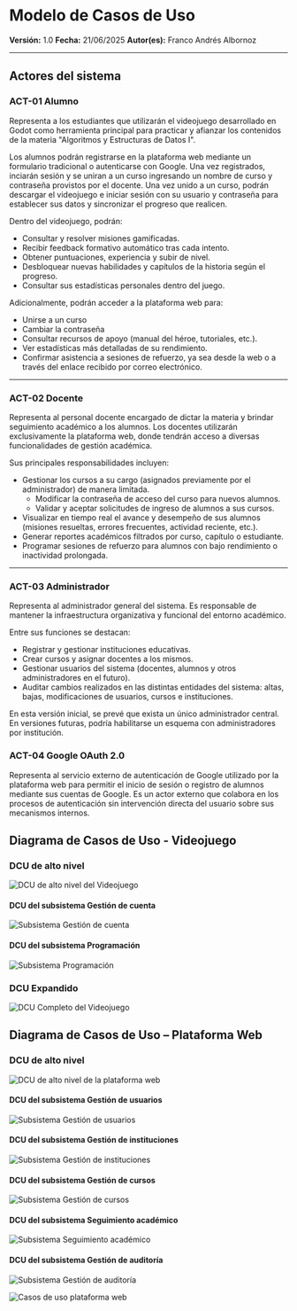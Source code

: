 # Modelo de Casos de Uso

**Versión:** 1.0
**Fecha:** 21/06/2025
**Autor(es):** Franco Andrés Albornoz

---

## Actores del sistema

### ACT-01 Alumno

Representa a los estudiantes que utilizarán el videojuego desarrollado en Godot como herramienta principal para practicar y afianzar los contenidos de la materia "Algoritmos y Estructuras de Datos I".

Los alumnos podrán registrarse en la plataforma web mediante un formulario tradicional o autenticarse con Google. Una vez registrados, inciarán sesión y se uniran a un curso ingresando un nombre de curso y contraseña provistos por el docente. Una vez unido a un curso, podrán descargar el videojuego e iniciar sesión con su usuario y contraseña para establecer sus datos y sincronizar el progreso que realicen.

Dentro del videojuego, podrán:

- Consultar y resolver misiones gamificadas.
- Recibir feedback formativo automático tras cada intento.
- Obtener puntuaciones, experiencia y subir de nivel.
- Desbloquear nuevas habilidades y capítulos de la historia según el progreso.
- Consultar sus estadísticas personales dentro del juego.

Adicionalmente, podrán acceder a la plataforma web para:

- Unirse a un curso
- Cambiar la contraseña
- Consultar recursos de apoyo (manual del héroe, tutoriales, etc.).
- Ver estadísticas más detalladas de su rendimiento.
- Confirmar asistencia a sesiones de refuerzo, ya sea desde la web o a través del enlace recibido por correo electrónico.

---

### ACT-02 Docente

Representa al personal docente encargado de dictar la materia y brindar seguimiento académico a los alumnos. Los docentes utilizarán exclusivamente la plataforma web, donde tendrán acceso a diversas funcionalidades de gestión académica.

Sus principales responsabilidades incluyen:

- Gestionar los cursos a su cargo (asignados previamente por el administrador) de manera limitada.
  - Modificar la contraseña de acceso del curso para nuevos alumnos.
  - Validar y aceptar solicitudes de ingreso de alumnos a sus cursos.
- Visualizar en tiempo real el avance y desempeño de sus alumnos (misiones resueltas, errores frecuentes, actividad reciente, etc.).
- Generar reportes académicos filtrados por curso, capítulo o estudiante.
- Programar sesiones de refuerzo para alumnos con bajo rendimiento o inactividad prolongada.

---

### ACT-03 Administrador

Representa al administrador general del sistema. Es responsable de mantener la infraestructura organizativa y funcional del entorno académico.

Entre sus funciones se destacan:

- Registrar y gestionar instituciones educativas.
- Crear cursos y asignar docentes a los mismos.
- Gestionar usuarios del sistema (docentes, alumnos y otros administradores en el futuro).
- Auditar cambios realizados en las distintas entidades del sistema: altas, bajas, modificaciones de usuarios, cursos e instituciones.

En esta versión inicial, se prevé que exista un único administrador central. En versiones futuras, podría habilitarse un esquema con administradores por institución.

### ACT-04 Google OAuth 2.0
Representa al servicio externo de autenticación de Google utilizado por la plataforma web para permitir el inicio de sesión o registro de alumnos mediante sus cuentas de Google. Es un actor externo que colabora en los procesos de autenticación sin intervención directa del usuario sobre sus mecanismos internos.


<!--
## Casos de uso del sistema

### Administrador

#### Gestión de usuarios

- **UC-01** Alta usuario  
- **UC-02** Modificar usuario  
  - INCLUDE: **UC-03** Buscar usuario  
- **UC-04** Baja usuario  
  - INCLUDE: **UC-03** Buscar usuario  
- **UC-05** Iniciar sesión

#### Gestión de instituciones

- **UC-06** Alta de institución  
- **UC-07** Modificar institución  
  - INCLUDE: **UC-08** Buscar institución  
- **UC-09** Baja de institución  
  - INCLUDE: **UC-08** Buscar institución  

#### Gestión de cursos

- **UC-10** Alta de curso  
- **UC-11** Modificar curso  
  - INCLUDE: **UC-12** Buscar curso  
- **UC-13** Baja de curso  
  - INCLUDE: **UC-12** Buscar curso  
- **UC-14** Asignar docente a curso  
  - INCLUDE: **UC-15** Buscar docente  

#### Auditoría

- **UC-16** Consultar registros de auditoría
  - EXTEND: **UC-59** Exportar registros de auditoría

---

### Docentes

#### Gestionar seguimiento académico

- **UC-17** Consultar progreso de alumnos
  - EXTEND: **UC-18** Ver progreso general (historia)
  - EXTEND: **UC-19** Ver progreso por capítulo
- **UC-20** Generar reporte de progreso de alumnos

#### Gestionar sesiones de refuerzo
- **UC-21** Crear sesión de refuerzo
- **UC-22** Modificar sesión de refuerzo
  - INCLUDE: **UC-23** Buscar sesión de refuerzo
- **UC-24** Cancelar sesión de refuerzo
  - INCLUDE: **UC-23** Buscar sesión de refuerzo 
- **UC-25** Aceptar sesión de refuerzo automática

#### Gestionar cursos (docente)
- **UC-26** Definir días y horarios del curso
- **UC-27** Cambiar contraseña de acceso a curso
- **UC-28** Aprobar solicitud de ingreso al curso
- **UC-29** Habilitar capítulo
  - INCLUDE: **UC-30** Buscar capítulo

#### Gestión de cuenta
- **UC-05** Iniciar sesión
- **UC-31** Modificar datos personales

### Alumnos

#### Gestión de cuenta
- **UC-32** Registrarse en la plataforma
  - EXTEND: **UC-33** Registro normal
  - EXTEND: **UC-34** Registro con Google
- **UC-35** Iniciar sesión en la plataforma web
  - EXTEND: **UC-36** Iniciar sesión normal
  - EXTEND: **UC-37** Inicar sesión con Google
- **UC-31** Modificar datos personales
- **UC-38** Ver progreso en la web

#### Cursos
- **UC-39** Solicitar ingreso a curso
- **UC-40** Confirmar asistencia a sesión de refuerzo

#### Videojuego
- **UC-41** Iniciar sesión en el videojuego
- **UC-42** Resolver misión
  - INCLUDE: **UC-43** Seleccionar misión
  - INCLUDE: **UC-44** Diseñar solución con lenguaje gamificado
    - INCLUDE: **UC-45** Agregar acción
    - EXTEND: **UC-46** Declarar variable
    - EXTEND: **UC-47** Asignar valor a variable
    - EXTEND: **UC-48** Agregar estructura condicional
    - EXTEND: **UC-49** Agregar estructura repetitiva
    - EXTEND: **UC-50** Agregar procedimiento
    - EXTEND: **UC-51** Consultar manual del heroe
  - INCLUDE: **UC-52** Ejecutar misión
  - INCLUDE: **UC-53** Evaluar misión
  - INCLUDE: **UC-54** Generar feedback
    - EXTEND: **UC-55** Aceptar feedback
- **UC-56** Consultar feedback
  - INCLUDE: **UC-43** Seleccionar misión
- **UC-57** Ver progreso en el juego
- **UC-58** Consultar inventario

-->


## Diagrama de Casos de Uso - Videojuego
### DCU de alto nivel
![DCU de alto nivel del Videojuego](./diagramas-casos-de-uso/videojuego/DCU_VideojuegoAltoNivel.png)

#### DCU del subsistema Gestión de cuenta
![Subsistema Gestión de cuenta](./diagramas-casos-de-uso/videojuego/SUBSISTEMA_GestionCuenta.png)

#### DCU del subsistema Programación
![Subsistema Programación](./diagramas-casos-de-uso/videojuego/SUBSISTEMA_ProgramacionEjecucionEvaluacionFeedback.png)

### DCU Expandido
![DCU Completo del Videojuego](./diagramas-casos-de-uso/videojuego/DCU_VideojuegoExpandido.png)


## Diagrama de Casos de Uso – Plataforma Web
### DCU de alto nivel
![DCU de alto nivel de la plataforma web](./diagramas-casos-de-uso/plataforma-web/DCU_PlataformaWebAltoNivel.png)

#### DCU del subsistema Gestión de usuarios
![Subsistema Gestión de usuarios](./diagramas-casos-de-uso/plataforma-web/SUBSISTEMA_GestionUsuarios.png)

#### DCU del subsistema Gestión de instituciones
![Subsistema Gestión de instituciones](./diagramas-casos-de-uso/plataforma-web/SUBSISTEMA_GestionInstituciones.png)

#### DCU del subsistema Gestión de cursos
![Subsistema Gestión de cursos]()

#### DCU del subsistema Seguimiento académico
![Subsistema Seguimiento académico]()

#### DCU del subsistema Gestión de auditoría
![Subsistema Gestión de auditoría]()


![Casos de uso plataforma web](.7)








